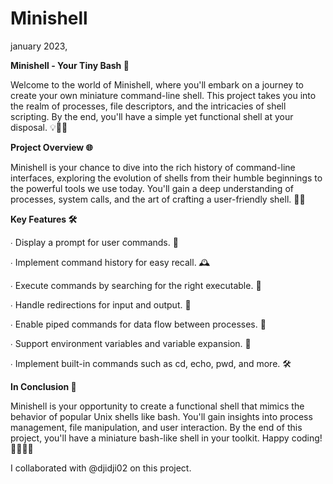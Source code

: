 # Minishell
january 2023,

**Minishell - Your Tiny Bash 🐚**

Welcome to the world of Minishell, where you'll embark on a journey to create your own miniature command-line shell. This project takes you into the realm of processes, file descriptors, and the intricacies of shell scripting. By the end, you'll have a simple yet functional shell at your disposal. 💡👨‍💻

**Project Overview 🌐**

Minishell is your chance to dive into the rich history of command-line interfaces, exploring the evolution of shells from their humble beginnings to the powerful tools we use today. You'll gain a deep understanding of processes, system calls, and the art of crafting a user-friendly shell. 🚀🐚

**Key Features 🛠️**

∙ Display a prompt for user commands. 💬

∙ Implement command history for easy recall. 🕰️

∙ Execute commands by searching for the right executable. 🚀

∙ Handle redirections for input and output. 🔄

∙ Enable piped commands for data flow between processes. 🌊

∙ Support environment variables and variable expansion. 💼

∙ Implement built-in commands such as cd, echo, pwd, and more. 🛠️

**In Conclusion 📜**

Minishell is your opportunity to create a functional shell that mimics the behavior of popular Unix shells like bash. You'll gain insights into process management, file manipulation, and user interaction. By the end of this project, you'll have a miniature bash-like shell in your toolkit. Happy coding! 👨‍💻🌟🐚

I collaborated with @djidji02 on this project.

